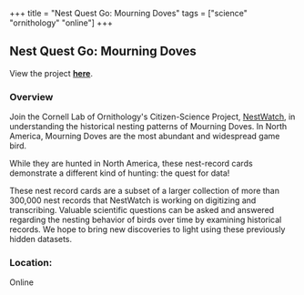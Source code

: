 +++
title = "Nest Quest Go: Mourning Doves"
tags = ["science" "ornithology" "online"]
+++

## Nest Quest Go: Mourning Doves

View the project [**here**](https://www.zooniverse.org/projects/brbcornell/nest-quest-go-mourning-doves).

### Overview

Join the Cornell Lab of Ornithology's Citizen-Science Project, [NestWatch](https://www.zooniverse.org/projects/brbcornell/nest-quest-go-mourning-doves), in understanding the historical nesting patterns of Mourning Doves. In North America, Mourning Doves are the most abundant and widespread game bird.

While they are hunted in North America, these nest-record cards demonstrate a different kind of hunting: the quest for data!

These nest record cards are a subset of a larger collection of more than 300,000 nest records that NestWatch is working on digitizing and transcribing. Valuable scientific questions can be asked and answered regarding the nesting behavior of birds over time by examining historical records. We hope to bring new discoveries to light using these previously hidden datasets.

### Location:
Online
